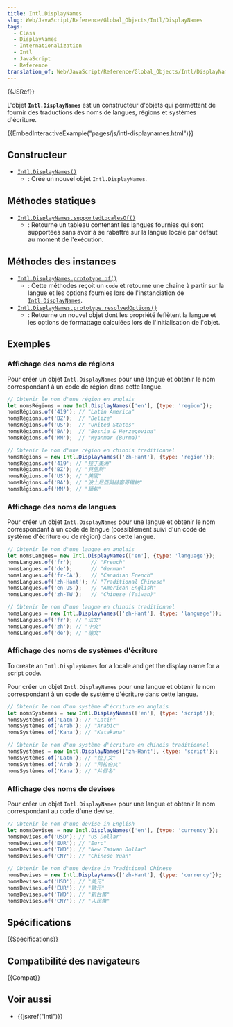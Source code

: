 ```yaml
---
title: Intl.DisplayNames
slug: Web/JavaScript/Reference/Global_Objects/Intl/DisplayNames
tags:
  - Class
  - DisplayNames
  - Internationalization
  - Intl
  - JavaScript
  - Reference
translation_of: Web/JavaScript/Reference/Global_Objects/Intl/DisplayNames
---
```


{{JSRef}}

L'objet **`Intl.DisplayNames`** est un constructeur d'objets qui permettent de fournir des traductions des noms de langues, régions et systèmes d'écriture.

{{EmbedInteractiveExample("pages/js/intl-displaynames.html")}}

## Constructeur

- [`Intl.DisplayNames()`](/fr/docs/Web/JavaScript/Reference/Global_Objects/Intl/DisplayNames/DisplayNames)
  - : Crée un nouvel objet `Intl.DisplayNames`.

## Méthodes statiques

- [`Intl.DisplayNames.supportedLocalesOf()`](/fr/docs/Web/JavaScript/Reference/Global_Objects/Intl/DisplayNames/supportedLocalesOf)
  - : Retourne un tableau contenant les langues fournies qui sont supportées sans avoir à se rabattre sur la langue locale par défaut au moment de l'exécution.

## Méthodes des instances

- [`Intl.DisplayNames.prototype.of()`](/fr/docs/Web/JavaScript/Reference/Global_Objects/Intl/DisplayNames/of)
  - : Cette méthodes reçoit un `code` et retourne une chaine à partir sur la langue et les options fournies lors de l'instanciation de [`Intl.DisplayNames`](#).
- [`Intl.DisplayNames.prototype.resolvedOptions()`](/fr/docs/Web/JavaScript/Reference/Global_Objects/Intl/DisplayNames/resolvedOptions)
  - : Retourne un nouvel objet dont les propriété feflètent la langue et les options de formattage calculées lors de l'initialisation de l'objet.

## Exemples

### Affichage des noms de régions

Pour créer un objet `Intl.DisplayNames` pour une langue et obtenir le nom correspondant à un code de région dans cette langue.

```js
// Obtenir le nom d'une région en anglais
let nomsRégions = new Intl.DisplayNames(['en'], {type: 'region'});
nomsRégions.of('419'); // "Latin America"
nomsRégions.of('BZ');  // "Belize"
nomsRégions.of('US');  // "United States"
nomsRégions.of('BA');  // "Bosnia & Herzegovina"
nomsRégions.of('MM');  // "Myanmar (Burma)"

// Obtenir le nom d'une région en chinois traditionnel
nomsRégions = new Intl.DisplayNames(['zh-Hant'], {type: 'region'});
nomsRégions.of('419'; // "拉丁美洲"
nomsRégions.of('BZ'); // "貝里斯"
nomsRégions.of('US'); // "美國"
nomsRégions.of('BA'); // "波士尼亞與赫塞哥維納"
nomsRégions.of('MM'); // "緬甸"
```

### Affichage des noms de langues

Pour créer un objet `Intl.DisplayNames` pour une langue et obtenir le nom correspondant à un code de langue (possiblement suivi d'un code de système d'écriture ou de région) dans cette langue.

```js
// Obtenir le nom d'une langue en anglais
let nomsLangues= new Intl.DisplayNames(['en'], {type: 'language'});
nomsLangues.of('fr');      // "French"
nomsLangues.of('de');      // "German"
nomsLangues.of('fr-CA');   // "Canadian French"
nomsLangues.of('zh-Hant'); // "Traditional Chinese"
nomsLangues.of('en-US');   // "American English"
nomsLangues.of('zh-TW');   // "Chinese (Taiwan)"

// Obtenir le nom d'une langue en chinois traditionnel
nomsLangues = new Intl.DisplayNames(['zh-Hant'], {type: 'language'});
nomsLangues.of('fr'); // "法文"
nomsLangues.of('zh'); // "中文"
nomsLangues.of('de'); // "德文"
```

### Affichage des noms de systèmes d'écriture

To create an `Intl.DisplayNames` for a locale and get the display name for a script code.

Pour créer un objet `Intl.DisplayNames` pour une langue et obtenir le nom correspondant à un code de système d'écriture dans cette langue.

```js
// Obtenir le nom d'un système d'écriture en anglais
let nomsSystèmes = new Intl.DisplayNames(['en'], {type: 'script'});
nomsSystèmes.of('Latn'); // "Latin"
nomsSystèmes.of('Arab'); // "Arabic"
nomsSystèmes.of('Kana'); // "Katakana"

// Obtenir le nom d'un système d'écriture en chinois traditionnel
nomsSystèmes = new Intl.DisplayNames(['zh-Hant'], {type: 'script'});
nomsSystèmes.of('Latn'); // "拉丁文"
nomsSystèmes.of('Arab'); // "阿拉伯文"
nomsSystèmes.of('Kana'); // "片假名"
```

### Affichage des noms de devises

Pour créer un objet `Intl.DisplayNames` pour une langue et obtenir le nom correspondant au code d'une devise.

```js
// Obtenir le nom d'une devise in English
let nomsDevises = new Intl.DisplayNames(['en'], {type: 'currency'});
nomsDevises.of('USD'); // "US Dollar"
nomsDevises.of('EUR'); // "Euro"
nomsDevises.of('TWD'); // "New Taiwan Dollar"
nomsDevises.of('CNY'); // "Chinese Yuan"

// Obtenir le nom d'une devise in Traditional Chinese
nomsDevises = new Intl.DisplayNames(['zh-Hant'], {type: 'currency'});
nomsDevises.of('USD'); // "美元"
nomsDevises.of('EUR'); // "歐元"
nomsDevises.of('TWD'); // "新台幣"
nomsDevises.of('CNY'); // "人民幣"
```

## Spécifications

{{Specifications}}

## Compatibilité des navigateurs

{{Compat}}

## Voir aussi

- {{jsxref("Intl")}}
